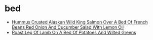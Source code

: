 # bed

 * [Hummus Crusted Alaskan Wild King Salmon Over A Bed Of French Beans Red Onion And Cucumber Salad With Lemon Oil](index/h/hummus-crusted-alaskan-wild-king-salmon-over-a-bed-of-french-beans-red-onion-and-cucumber-salad-with-lemon-oil-51201240.json)
 * [Roast Leg Of Lamb On A Bed Of Potatoes And Wilted Greens](index/r/roast-leg-of-lamb-on-a-bed-of-potatoes-and-wilted-greens-106267.json)
